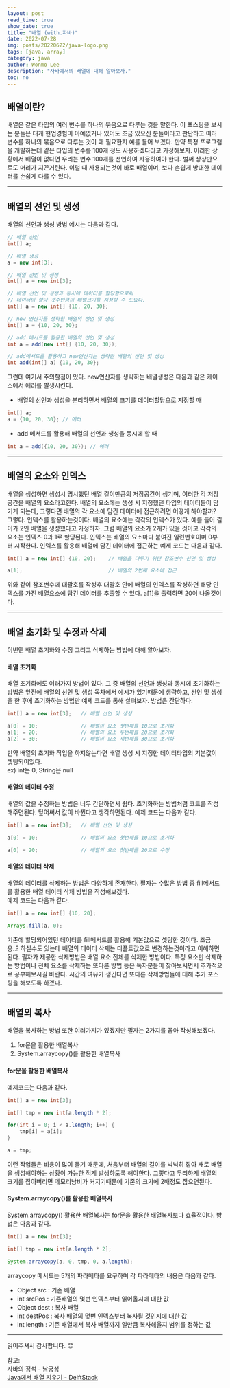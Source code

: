 ```yaml
---
layout: post
read_time: true
show_date: true
title: "배열 (with.자바)"
date: 2022-07-28
img: posts/20220622/java-logo.png
tags: [java, array]
category: java
author: Wonmo Lee
description: "자바에서의 배열에 대해 알아보자."
toc: no
---
```


## 배열이란?
배열은 같은 타입의 여러 변수를 하나의 묶음으로 다루는 것을 말한다. 이 포스팅을 보시는 분들은 대게 현업경험이 아예없거나 있어도 조금 있으신 분들이라고 판단하고 여러 변수를 하나의 묶음으로 다루는 것이 왜 필요한지 예를 들어 보겠다. 만약 특정 프로그램을 개발하는데 같은 타입의 변수를 100개 정도 사용하겠다라고 가정해보자. 이러한 상황에서 배열이 없다면 우리는 변수 100개를 선언하여 사용하여야 한다. 벌써 상상만으로도 머리가 지끈거린다. 이럴 때 사용되는것이 바로 배열이며, 보다 손쉽게 방대한 데이터를 손쉽게 다룰 수 있다.

* * *

## 배열의 선언 및 생성
배열의 선언과 생성 방법 예시는 다음과 같다.

```java
// 배열 선언
int[] a;                                

// 배열 생성
a = new int[3];                         

// 배열 선언 및 생성
int[] a = new int[3];                   

// 배열 선언 및 생성과 동시에 데이터를 할당함으로써 
// 데이터의 할당 갯수만큼의 배열크기를 지정할 수 도있다.
int[] a = new int[] {10, 20, 30};

// new 연산자를 생략한 배열의 선언 및 생성
int[] a = {10, 20, 30};                 

// add 메서드를 활용한 배열의 선언 및 생성
int a = add(new int[] {10, 20, 30});

// add메서드를 활용하고 new연산자는 생략한 배열의 선언 및 생성
int add(int[] a) {10, 20, 30};
```

그런데 여기서 주의할점이 있다. new연산자를 생략하는 배열생성은 다음과 같은 케이스에서 에러를 발생시킨다.

- 배열의 선언과 생성을 분리하면서 배열의 크기를 데이터할당으로 지정할 때
```java
int[] a;
a = {10, 20, 30}; // 에러
```
- add 메서드를 활용해 배열의 선언과 생성을 동시에 할 때
```java
int a = add({10, 20, 30}); // 에러
```



* * *

## 배열의 요소와 인덱스
배열을 생성하면 생성시 명시했던 배열 길이만큼의 저장공간이 생기며, 이러한 각 저장공간을 배열의 요소라고한다. 배열의 요소에는 생성 시 지정했던 타입의 데이터들이 담기게 되는데,
그렇다면 배열의 각 요소에 담긴 데이터에 접근하려면 어떻게 해야할까?  
그렇다. 인덱스를 활용하는것이다. 배열의 요소에는 각각의 인덱스가 있다. 예를 들어 길이가 2인 배열을 생성했다고 가정하자. 그럼 배열의 요소가 2개가 있을 것이고 각각의 요소는 인덱스 0과 1로 할당된다. 인덱스는 배열의 요소마다 붙여진 일련번호이며 0부터 시작한다. 인덱스를 활용해 배열에 담긴 데이터에 접근하는 예제 코드는 다음과 같다.
```java
int[] a = new int[] {10, 20};    // 배열을 다루기 위한 참조변수 선언 및 생성

a[1];                            // 배열의 2번째 요소에 접근
```
위와 같이 참조변수에 대괄호를 작성후 대괄호 안에 배열의 인덱스를 작성하면 해당 인덱스를 가진 배열요소에 담긴 데이터를 추출할 수 있다. a[1]을 출력하면 20이 나올것이다.

* * *

## 배열 초기화 및 수정과 삭제
이번엔 배열 초기화와 수정 그리고 삭제하는 방법에 대해 알아보자.

#### 배열 초기화
배열 초기화에도 여러가지 방법이 있다. 그 중 배열의 선언과 생성과 동시에 초기화하는 방법은 앞전에 배열의 선언 및 생성 목차에서 예시가 있기때문에 생략하고, 선언 및 생성을 한 후에 초기화하는 방법만 예제 코드를 통해 살펴보자. 방법은 간단하다.
```java
int[] a = new int[3];   // 배열 선언 및 생성

a[0] = 10;              // 배열의 요소 첫번째를 10으로 초기화
a[1] = 20;              // 배열의 요소 두번째를 20으로 초기화
a[2] = 30;              // 배열의 요소 세번째를 30으로 초기화
```
만약 배열의 초기화 작업을 하지않는다면 배열 생성 시 지정한 데이터타입의 기본값이 셋팅되어있다.  
ex) int는 0, String은 null

#### 배열의 데이터 수정
배열의 값을 수정하는 방법은 너무 간단하면서 쉽다. 초기화하는 방법처럼 코드를 작성해주면된다. 덮어써서 값이 바뀐다고 생각하면된다. 예제 코드는 다음과 같다.
```java
int[] a = new int[3];   // 배열 선언 및 생성

a[0] = 10;              // 배열의 요소 첫번째를 10으로 초기화

a[0] = 20;              // 배열의 요소 첫번째를 20으로 수정
```

#### 배열의 데이터 삭제
배열의 데이터를 삭제하는 방법은 다양하게 존재한다. 필자는 수많은 방법 중 fill메서드를 활용한 배열 데이터 삭제 방법을 작성해보겠다.  
예제 코드는 다음과 같다.
```java
int[] a = new int[] {10, 20};

Arrays.fill(a, 0);
```
기존에 할당되어있던 데이터를 fill메서드를 활용해 기본값으로 셋팅한 것이다. 조금 응..? 하실수도 있는데 배열의 데이터 삭제는 디폴트값으로 변경하는것이라고 이해하면된다.
필자가 제공한 삭제방법은 배열 요소 전체를 삭제한 방법이다. 특정 요소만 삭제하는 방법이나 전체 요소를 삭제하는 또다른 방법 등은 독자분들이 찾아보시면서 추가적으로 공부해보시길 바란다.
시간의 여유가 생긴다면 또다른 삭제방법들에 대해 추가 포스팅을 해보도록 하겠다.

* * *

## 배열의 복사
배열을 복사하는 방법 또한 여러가지가 있겠지만 필자는 2가지를 꼽아 작성해보겠다.
1. for문을 활용한 배열복사
2. System.arraycopy()를 활용한 배열복사

#### for문을 활용한 배열복사
예제코드는 다음과 같다.
```java
int[] a = new int[3];

int[] tmp = new int[a.length * 2];

for(int i = 0; i < a.length; i++) {
    tmp[i] = a[i];
}

a = tmp;
```
이런 작업들은 비용이 많이 들기 때문에, 처음부터 배열의 길이를 넉넉히 잡아 새로 배열을 생성해야하는 상황이 가능한 적게 발생하도록 해야한다. 그렇다고 무리하게 배열의 크기를 잡아버리면 메모리낭비가 커지기때문에 기존의 크기에 2배정도 잡으면된다.

#### System.arraycopy()를 활용한 배열복사
System.arraycopy() 활용한 배열복사는 for문을 활용한 배열복사보다 효율적이다. 방법은 다음과 같다.
```java
int[] a = new int[3];

int[] tmp = new int[a.length * 2];

System.arraycopy(a, 0, tmp, 0, a.length);
```
arraycopy 메서드는 5개의 파라메타를 요구하며 각 파라메타의 내용은 다음과 같다.
- Object src : 기존 배열
- int srcPos : 기존배열의 몇번 인덱스부터 읽어올지에 대한 값
- Object dest : 복사 배열
- int destPos : 복사 배열의 몇번 인덱스부터 복사될 것인지에 대한 값
- int length : 기존 배열에서 복사 배열까지 얼만큼 복사해올지 범위를 정하는 값

* * *

읽어주셔서 감사합니다. 😊

참고:  
자바의 정석 - 남궁성  
[Java에서 배열 지우기 -  DelftStack](https://www.delftstack.com/ko/howto/java/clear-an-array-in-java/)